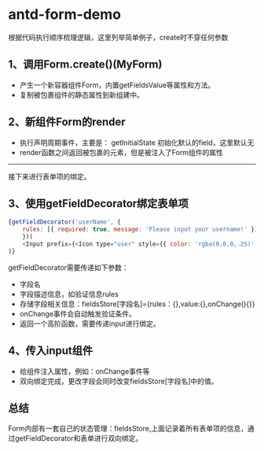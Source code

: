 # antd-form-demo

根据代码执行顺序梳理逻辑，这里列举简单例子，create时不穿任何参数

## 1、调用Form.create()(MyForm)

* 产生一个新容器组件Form，内置getFieldsValue等属性和方法。
* 复制被包裹组件的静态属性到新组建中。

## 2、新组件Form的render

* 执行声明周期事件，主要是： getInitialState 初始化默认的field，这里默认无
* render函数之间返回被包裹的元素，但是被注入了Form组件的属性

----

接下来进行表单项的绑定。

## 3、使用getFieldDecorator绑定表单项

``` js
{getFieldDecorator('userName', {
    rules: [{ required: true, message: 'Please input your username!' }],
    })(
    <Input prefix={<Icon type="user" style={{ color: 'rgba(0,0,0,.25)' }} />} placeholder="Username" />
)}
```

getFieldDecorator需要传递如下参数：
* 字段名
* 字段描述信息，如验证信息rules
* 存储字段相关信息：fieldsStore[字段名]={rules：{},value:{},onChange(){}}
* onChange事件会自动触发验证条件。
* 返回一个高阶函数，需要传递input进行绑定。

## 4、传入input组件

* 给组件注入属性，例如：onChange事件等
* 双向绑定完成，更改字段会同时改变fieldsStore[字段名]中的值。


## 总结

Form内部有一套自己的状态管理：fieldsStore,上面记录着所有表单项的信息，通过getFieldDecorator和表单进行双向绑定。
